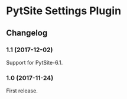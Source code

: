 # PytSite Settings Plugin


## Changelog


### 1.1 (2017-12-02)

Support for PytSite-6.1.


### 1.0 (2017-11-24)

First release.
